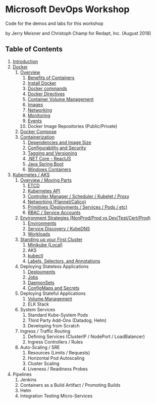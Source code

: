# Microsoft DevOps Workshop
Code for the demos and labs for this workshop

by Jerry Meisner and Christoph Champ for Redapt, Inc. (August 2018)

## Table of Contents

1. [Introduction](01_introduction)
1. [Docker](02_docker)
   1. [Overview](02_docker/01_overview)
      1. [Benefits of Containers](02_docker/01_overview/01_benefits_of_containers.md)
      2. [Install Docker](02_docker/01_overview/02_install_docker.md)
      3. [Docker commands](02_docker/01_overview/03_docker_commands.md)
      4. [Docker Directives](02_docker/01_overview/04_docker_directives.md)
      5. [Container Volume Management](02_docker/01_overview/05_container_volume_management.md)
      6. [Images](02_docker/01_overview/06_images.md)
      7. [Networking](02_docker/01_overview/07_networking.md)
      8. [Monitoring](02_docker/01_overview/08_monitoring.md)
      9. [Events](02_docker/01_overview/09_events.md)
      10. Docker Image Repositories (Public/Private)
   2. [Docker Compose](02_docker/02_docker_compose)
   3. [Containerization](02_docker/03_containerization)
       1. [Dependencies and Image Size](02_docker/03_containerization/01_dependencies_and_image_size.md)
       2. [Configurability and Security](02_docker/03_containerization/02_configurability_and_security.md)
       3. [Tagging and Versioning](02_docker/03_containerization/03_tagging_versioning.md)
       4. [.NET Core - ReactJS](02_docker/03_containerization/04_netcore_react.md)
       5. [Java Spring Boot](02_docker/03_containerization/05_java_spring.md)
       6. [Windows Containers](02_docker/03_containerization/06_windows.md)
2. [Kubernetes / AKS](03_kubernetes_aks)
   1. [Overview / Moving Parts](03_kubernetes_aks/01_overview)
      1. [ETCD](03_kubernetes_aks/01_overview/01_etcd.md)
      2. [Kubernetes API](03_kubernetes_aks/01_overview/02_kubernetes_api.md)
      3. [Controller Manager / Scheduler / Kubelet / Proxy](03_kubernetes_aks/01_overview/03_controller_manager-scheduler-kubelet-proxy.md)
      4. [Networking (Flannel/Calico)](03_kubernetes_aks/01_overview/04_networking.md)
      5. [Primitives (Deployments / Services / Pods / etc)](03_kubernetes_aks/01_overview/05_k8s_primitives.md)
      6. [RBAC / Service Accounts](03_kubernetes_aks/01_overview/06_rbac.md)
   2. [Environment Strategies (NonProd/Prod vs Dev/Test/Cert/Prod)](03_kubernetes_aks/02_environment_strategies)
      1. [Environments](03_kubernetes_aks/02_environment_strategies/01_environments.md)
      2. [Service Discovery / KubeDNS](03_kubernetes_aks/02_environment_strategies/02_service_discovery.md)
      3. [Workloads](03_kubernetes_aks/02_environment_strategies/03_workloads.md)
   3. [Standing up your First Cluster](03_kubernetes_aks/03_standing_up_your_first_cluster)
      1. [Minikube (Local)](03_kubernetes_aks/03_standing_up_your_first_cluster/01_minikube.md)
      2. AKS
      3. [kubectl](03_kubernetes_aks/03_standing_up_your_first_cluster/03_kubectl.md)
      4. [Labels, Selectors, and Annotations](03_kubernetes_aks/03_standing_up_your_first_cluster/04_labels_selectors_annotations.md)
   4. Deploying Stateless Applications
      1. [Deployments](03_kubernetes_aks/04_deploying_stateless_apps/01_deployments.md)
      2. [Jobs](03_kubernetes_aks/04_deploying_stateless_apps/02_jobs.md)
      3. [DaemonSets](03_kubernetes_aks/04_deploying_stateless_apps/03_daemon_sets.md)
      4. [ConfigMaps and Secrets](03_kubernetes_aks/04_deploying_stateless_apps/04_configmaps_and_secrets.md)
   5. Deploying Stateful Applications
      1. [Volume Management](03_kubernetes_aks/04_deploying_stateful_apps/01_volume_management.md)
      2. ELK Stack
   6. System Services
      1. Standard Kube-System Pods
      2. Third Party Add-Ons (Datadog, Helm)
      3. Developing from Scratch
   7. Ingress / Traffic Routing
      1. Defining Services (ClusterIP / NodePort / LoadBalancer)
      2. Ingress Controllers / Rules
   8. Auto-Scaling / SRE
      1. Resources (Limits / Requests)
      2. Horizontal Pod Autoscaling
      3. Cluster Scaling
      4. Liveness / Readiness Probes
3. Pipelines
   1. Jenkins
   2. Containers as a Build Artifact / Promoting Builds
   3. Helm
   4. Integration Testing Micro-Services
